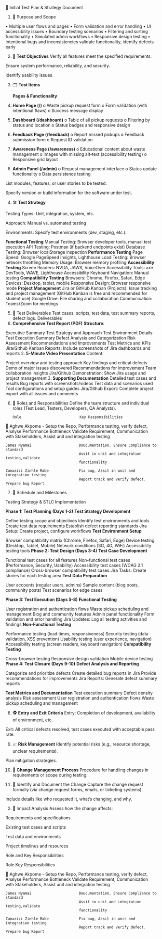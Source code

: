 
📘 Initial Test Plan & Strategy Document

1. 🎯 Purpose and Scope

•	Multiple user flows and pages
•	Form validation and error handling
•	UI accessibility issues
•	Boundary testing scenarios
•	Filtering and sorting functionality
•	Simulated admin workflows
•	Responsive design testing
•	Intentional bugs and inconsistencies
   validate functionality, identify defects early


2. 🧩 **Test Objectives**
Verify all features meet the specified requirements.

Ensure system performance, reliability, and security.

Identify usability issues.

3. 🗂️  **Test Items**

   **Pages & Functionality**
1.	**Home Page (/)**
o	Waste pickup request form
o	Form validation (with intentional flaws)
o	Success message display
2.	**Dashboard (/dashboard)**
o	Table of all pickup requests
o	Filtering by status and location
o	Status badges and responsive design
3.	**Feedback Page (/feedback)**
o	Report missed pickups
o	Feedback submission form
o	Request ID validation
4.	**Awareness Page (/awareness)**
o	Educational content about waste management
o	Images with missing alt-text (accessibility testing)
o	Responsive grid layout
5.	**Admin Panel (/admin)**
o	Request management interface
o	Status update functionality
o	Data persistence testing

List modules, features, or user stories to be tested.

Specify version or build information for the software under test.

4. 🛠️ **Test Strategy**

Testing Types: Unit, integration, system, etc.

Approach: Manual vs. automated testing 

Environments: Specify test environments (dev, staging, etc.).

**Functional Testing**
Manual Testing: Browser developer tools, manual test execution
API Testing: Postman (if backend endpoints exist)
Database Testing: Browser localStorage inspection
**Performance Testing**
Page Speed: Google PageSpeed Insights, Lighthouse
Load Testing: Browser network throttling
Memory Usage: Browser memory profiling
**Accessibility Testing**
Screen Readers: NVDA, JAWS, VoiceOver
Accessibility Tools: axe DevTools, WAVE, Lighthouse Accessibility
Keyboard Navigation: Manual testing
**Compatibility Testing**
Browsers: Chrome, Firefox, Safari, Edge
Devices: Desktop, tablet, mobile
Responsive Design: Browser responsive mode
**Project Management**
Jira or GitHub Kanban (Projects): Issue tracking and project management (GitHub Kanban is free and recommended for student use)
Google Drive: File sharing and collaboration
Communication: Teams/Zoom for meetings

5. 🧪 Test Deliverables
Test cases, scripts, test data, test summary reports, defect logs.
Deliverables
1. **Comprehensive Test Report (PDF)**
**Structure:**

Executive Summary
Test Strategy and Approach
Test Environment Details
Test Execution Summary
Defect Analysis and Categorization
Risk Assessment
Recommendations and Improvements
Test Metrics and KPIs
Jira/Github Kanban Reports: Include screenshots of Jira dashboards and reports
2. **5-Minute Video Presentation**
Content:

Project overview and testing approach
Key findings and critical defects
Demo of major issues discovered
Recommendations for improvement
Team collaboration insights
Jira/Github Demonstration: Show Jira usage and project management
3. **Supporting Documentation**
Detailed test cases and results
Bug reports with screenshots/videos
Test data and scenarios used
Tool configurations and setup guides
Jira/Github Export: Complete project export with all issues and comments

6. 👥 Roles and Responsibilities
Define the team structure and individual roles (Test Lead, Testers, Developers, QA Analysts).

       Role	                          Key Responsibilities

🧠  Aghwe Akpome	-                   Setup the Repo, Performance testing,
                                      verify defect, Analyse Performance Bottleneck 
                                      Validate Requirement, Communication with
                                      Stakeholders, Assist unit and integration testing

    James Nyamai                      Doucumentation, Ensure Compliance to standard
                                      Assit in unit and integration testing,validate
                                      functionality

    Zamazizi Zinhle Mabe              Fix bug, Assit in unit and integration testing
                                      Report track and verify defect. Prepare bug Report


7. 📅 Schedule and Milestones

 Testing Strategy & STLC Implementation

**Phase 1: Test Planning (Days 1-2)**
**Test Strategy Development**

Define testing scope and objectives
Identify test environments and tools
Create test data requirements
Establish defect reporting standards
Jira Setup: Create project, configure workflows
**Test Environment Setup**

Browser compatibility matrix (Chrome, Firefox, Safari, Edge)
Device testing (Desktop, Tablet, Mobile)
Network conditions (3G, 4G, WiFi)
Accessibility testing tools
**Phase 2: Test Design (Days 3-4)**
**Test Case Development**

Functional test cases for all features
Non-functional test cases (Performance, Security, Usability)
Accessibility test cases (WCAG 2.1 compliance)
Cross-browser compatibility test cases
Jira Tasks: Create stories for each testing area
**Test Data Preparation**

User accounts (regular users, admins)
Sample content (blog posts, community posts)
Test scenarios for edge cases

**Phase 3: Test Execution (Days 5-8)**
**Functional Testing**

User registration and authentication flows
Waste pickup scheduling and management
Blog and community features
Admin panel functionality
Form validation and error handling
Jira Updates: Log all testing activities and findings
**Non-Functional Testing**

Performance testing (load times, responsiveness)
Security testing (data validation, XSS prevention)
Usability testing (user experience, navigation)
Accessibility testing (screen readers, keyboard navigation)
**Compatibility Testing**

Cross-browser testing
Responsive design validation
Mobile device testing
**Phase 4: Test Closure (Days 9-10)**
**Defect Analysis and Reporting**

Categorize and prioritize defects
Create detailed bug reports in Jira
Provide recommendations for improvements
Jira Reports: Generate defect summary reports

**Test Metrics and Documentation**
Test execution summary
Defect density analysis
Risk assessment
User registration and authentication flows
Waste pickup scheduling and management	


8. 🕵️ **Entry and Exit Criteria**
Entry: Completion of development, availability of environment, etc.

Exit: All critical defects resolved, test cases executed with acceptable pass rate.

9. 📈 **Risk Management**
Identify potential risks (e.g., resource shortage, unclear requirements).

Plan mitigation strategies.

10. 🔁 **Change Management Process**
Procedure for handling changes in requirements or scope during testing.

1. 🧭 Identify and Document the Change
Capture the change request formally (via change request forms, emails, or ticketing systems).

Include details like who requested it, what’s changing, and why.

2. 🧠 Impact Analysis
Assess how the change affects:

Requirements and specifications

Existing test cases and scripts

Test data and environments

Project timelines and resources




Role and Key Responsibilities 


   Role	                          Key Responsibilities

🧠  Aghwe Akpome	-                Setup the Repo, Performance testing,
                                      verify defect, Analyse Performance Bottleneck 
                                      Validate Requirement, Communication with
                                      Stakeholders, Assist unit and integration testing

    James Nyamai                      Doucumentation, Ensure Compliance to standard
                                      Assit in unit and integration testing,validate
                                      functionality

    Zamazizi Zinhle Mabe              Fix bug, Assit in unit and integration testing
                                      Report track and verify defect. Prepare bug Report



     